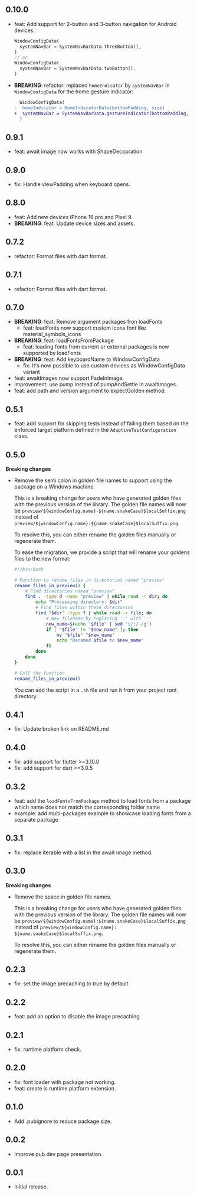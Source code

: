 ## 0.10.0

* feat: Add support for 2-button and 3-button navigation for Android devices.
  ```dart
  WindowConfigData(
    systemNavBar = SystemNavBarData.threeButton(),
  )
  // or
  WindowConfigData(
    systemNavBar = SystemNavBarData.twoButton(),
  )
  ```
* **BREAKING**: refactor: replaced `homeIndicator` by `systemNavBar` in `WindowConfigData` for the home gesture indicator:
  ```diff
    WindowConfigData(
  -  homeIndicator = HomeIndicatorData(bottomPadding, size)
  +  systemNavBar = SystemNavBarData.gestureIndicator(bottomPadding, size)
    )
  ```

## 0.9.1

* feat: await image now works with ShapeDecopration

## 0.9.0

* fix: Handle viewPadding when keyboard opens.

## 0.8.0

* feat: Add new devices iPhone 16 pro and Pixel 9.
* **BREAKING**: feat: Update device sizes and assets.

## 0.7.2

* refactor: Format files with dart format.

## 0.7.1

* refactor: Format files with dart format.

## 0.7.0

* **BREAKING**: feat: Remove argument packages fron loadFonts
  - feat: loadFonts now support custom icons font like material_symbols_icons
* **BREAKING**: feat: loadFontsFromPackage
  - feat: loading fonts from current or external packages is now supported by loadFonts
* **BREAKING**: feat: Add keyboardName to WindowConfigData
  - fix: It's now possible to use custom devices as WindowConfigData variant
* feat: awaitImages now support FadeInImage.
* improvement: use pump instead of pumpAndSettle in awaitImages.
* feat: add path and version argument to expectGolden method.

## 0.5.1

* feat: add support for skipping tests instead of failing them based on the enforced target platform defined in the `AdaptiveTestConfiguration` class.

## 0.5.0

**Breaking changes**

* Remove the semi colon in golden file names to support using the package on a Windows machine. 
  
  This is a breaking change for users who have generated golden files with the previous version of the library. The golden file names will now be `preview/${windowConfig.name}-${name.snakeCase}$localSuffix.png` instead of `preview/${windowConfig.name}:${name.snakeCase}$localSuffix.png`.

  To resolve this, you can either rename the golden files manually or regenerate them.

  To ease the migration, we provide a script that will rename your goldens files to the new format:
  ```bash
  #!/bin/bash

  # Function to rename files in directories named "preview"
  rename_files_in_preview() {
      # Find directories named "preview"
      find . -type d -name "preview" | while read -r dir; do
          echo "Processing directory: $dir"
          # Find files within these directories
          find "$dir" -type f | while read -r file; do
              # New filename by replacing ':' with '-'
              new_name=$(echo "$file" | sed 's/:/-/g')
              if [ "$file" != "$new_name" ]; then
                  mv "$file" "$new_name"
                  echo "Renamed $file to $new_name"
              fi
          done
      done
  }

  # Call the function
  rename_files_in_preview()
  ```

  You can add the script in a `.sh` file and run it from your project root directory.

## 0.4.1

* fix: Update broken link on README.md

## 0.4.0

* fix: add support for flutter >=3.10.0
* fix: add support for dart >=3.0.5

## 0.3.2

* feat: add the `loadFontsFromPackage` method to load fonts from a package which name does not match the corresponding folder name
* example: add multi-packages example to showcase loading fonts from a separate package

## 0.3.1

* fix: replace iterable with a list in the await image method.

## 0.3.0

**Breaking changes**

* Remove the space in golden file names. 
  
  This is a breaking change for users who have generated golden files with the previous version of the library. The golden file names will now be `preview/${windowConfig.name}:${name.snakeCase}$localSuffix.png` instead of `preview/${windowConfig.name}: ${name.snakeCase}$localSuffix.png`.

  To resolve this, you can either rename the golden files manually or regenerate them.

## 0.2.3

* fix: set the image precaching to true by default

## 0.2.2

* feat: add an option to disable the image precaching

## 0.2.1

* fix: runtime platform check.
## 0.2.0

* fix: font loader with package not working.
* feat: create is runtime platform extension.
## 0.1.0

* Add .pubignore to reduce package size.
## 0.0.2

* Improve pub.dev page presentation.

## 0.0.1

* Initial release.
